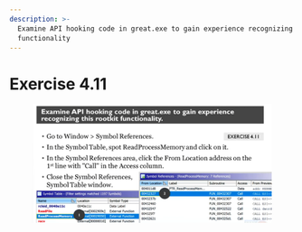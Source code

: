 ```yaml
---
description: >-
  Examine API hooking code in great.exe to gain experience recognizing rootkit
  functionality
---
```


# Exercise 4.11

<figure><img src="../../../.gitbook/assets/image (1) (1).png" alt=""><figcaption></figcaption></figure>
